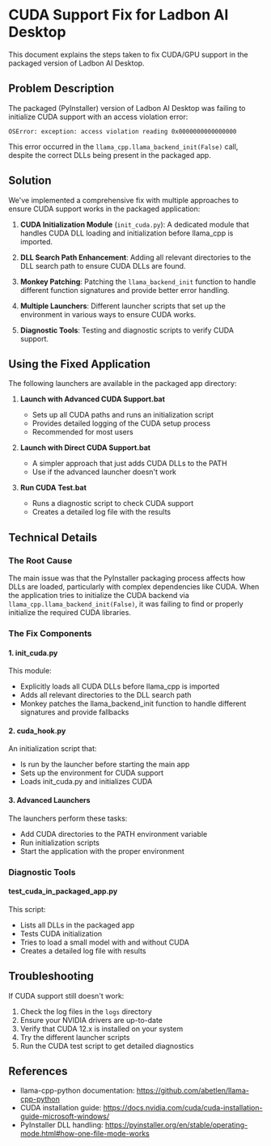 # CUDA Support Fix for Ladbon AI Desktop

This document explains the steps taken to fix CUDA/GPU support in the packaged version of Ladbon AI Desktop.

## Problem Description

The packaged (PyInstaller) version of Ladbon AI Desktop was failing to initialize CUDA support with an access violation error:

```
OSError: exception: access violation reading 0x0000000000000000
```

This error occurred in the `llama_cpp.llama_backend_init(False)` call, despite the correct DLLs being present in the packaged app.

## Solution

We've implemented a comprehensive fix with multiple approaches to ensure CUDA support works in the packaged application:

1. **CUDA Initialization Module** (`init_cuda.py`): A dedicated module that handles CUDA DLL loading and initialization before llama_cpp is imported.

2. **DLL Search Path Enhancement**: Adding all relevant directories to the DLL search path to ensure CUDA DLLs are found.

3. **Monkey Patching**: Patching the `llama_backend_init` function to handle different function signatures and provide better error handling.

4. **Multiple Launchers**: Different launcher scripts that set up the environment in various ways to ensure CUDA works.

5. **Diagnostic Tools**: Testing and diagnostic scripts to verify CUDA support.

## Using the Fixed Application

The following launchers are available in the packaged app directory:

1. **Launch with Advanced CUDA Support.bat**
   - Sets up all CUDA paths and runs an initialization script
   - Provides detailed logging of the CUDA setup process
   - Recommended for most users

2. **Launch with Direct CUDA Support.bat**
   - A simpler approach that just adds CUDA DLLs to the PATH
   - Use if the advanced launcher doesn't work

3. **Run CUDA Test.bat**
   - Runs a diagnostic script to check CUDA support
   - Creates a detailed log file with the results

## Technical Details

### The Root Cause

The main issue was that the PyInstaller packaging process affects how DLLs are loaded, particularly with complex dependencies like CUDA. When the application tries to initialize the CUDA backend via `llama_cpp.llama_backend_init(False)`, it was failing to find or properly initialize the required CUDA libraries.

### The Fix Components

#### 1. init_cuda.py

This module:
- Explicitly loads all CUDA DLLs before llama_cpp is imported
- Adds all relevant directories to the DLL search path
- Monkey patches the llama_backend_init function to handle different signatures and provide fallbacks

#### 2. cuda_hook.py

An initialization script that:
- Is run by the launcher before starting the main app
- Sets up the environment for CUDA support
- Loads init_cuda.py and initializes CUDA

#### 3. Advanced Launchers

The launchers perform these tasks:
- Add CUDA directories to the PATH environment variable
- Run initialization scripts
- Start the application with the proper environment

### Diagnostic Tools

#### test_cuda_in_packaged_app.py

This script:
- Lists all DLLs in the packaged app
- Tests CUDA initialization
- Tries to load a small model with and without CUDA
- Creates a detailed log file with results

## Troubleshooting

If CUDA support still doesn't work:

1. Check the log files in the `logs` directory
2. Ensure your NVIDIA drivers are up-to-date
3. Verify that CUDA 12.x is installed on your system
4. Try the different launcher scripts
5. Run the CUDA test script to get detailed diagnostics

## References

- llama-cpp-python documentation: https://github.com/abetlen/llama-cpp-python
- CUDA installation guide: https://docs.nvidia.com/cuda/cuda-installation-guide-microsoft-windows/
- PyInstaller DLL handling: https://pyinstaller.org/en/stable/operating-mode.html#how-one-file-mode-works
